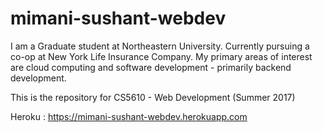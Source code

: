 # mimani-sushant-webdev

I am a Graduate student at Northeastern University. Currently pursuing a co-op at New York Life Insurance Company. My primary areas of interest are cloud computing and software development - primarily backend development.

This is the repository for CS5610 - Web Development (Summer 2017)

Heroku : https://mimani-sushant-webdev.herokuapp.com

